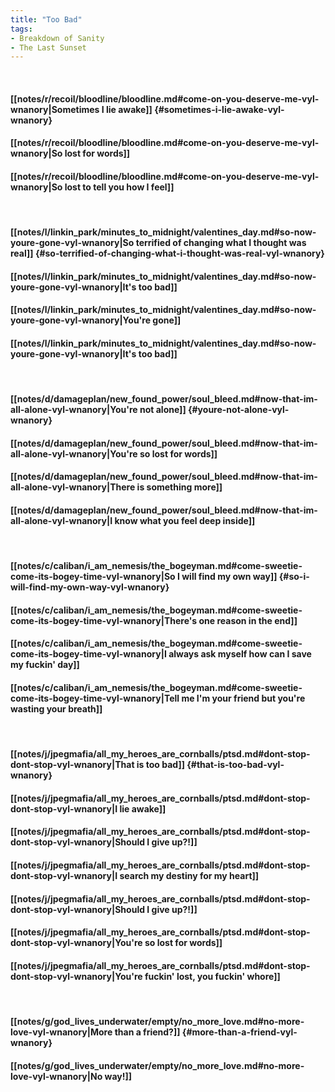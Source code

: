 ```yaml
---
title: "Too Bad"
tags:
- Breakdown of Sanity
- The Last Sunset
---
```

&nbsp;
#### [[notes/r/recoil/bloodline/bloodline.md#come-on-you-deserve-me-vyl-wnanory|Sometimes I lie awake]] {#sometimes-i-lie-awake-vyl-wnanory}
#### [[notes/r/recoil/bloodline/bloodline.md#come-on-you-deserve-me-vyl-wnanory|So lost for words]]
#### [[notes/r/recoil/bloodline/bloodline.md#come-on-you-deserve-me-vyl-wnanory|So lost to tell you how I feel]]
&nbsp;
#### [[notes/l/linkin_park/minutes_to_midnight/valentines_day.md#so-now-youre-gone-vyl-wnanory|So terrified of changing what I thought was real]] {#so-terrified-of-changing-what-i-thought-was-real-vyl-wnanory}
#### [[notes/l/linkin_park/minutes_to_midnight/valentines_day.md#so-now-youre-gone-vyl-wnanory|It's too bad]]
#### [[notes/l/linkin_park/minutes_to_midnight/valentines_day.md#so-now-youre-gone-vyl-wnanory|You're gone]]
#### [[notes/l/linkin_park/minutes_to_midnight/valentines_day.md#so-now-youre-gone-vyl-wnanory|It's too bad]]
&nbsp;
#### [[notes/d/damageplan/new_found_power/soul_bleed.md#now-that-im-all-alone-vyl-wnanory|You're not alone]] {#youre-not-alone-vyl-wnanory}
#### [[notes/d/damageplan/new_found_power/soul_bleed.md#now-that-im-all-alone-vyl-wnanory|You're so lost for words]]
#### [[notes/d/damageplan/new_found_power/soul_bleed.md#now-that-im-all-alone-vyl-wnanory|There is something more]]
#### [[notes/d/damageplan/new_found_power/soul_bleed.md#now-that-im-all-alone-vyl-wnanory|I know what you feel deep inside]]
&nbsp;
#### [[notes/c/caliban/i_am_nemesis/the_bogeyman.md#come-sweetie-come-its-bogey-time-vyl-wnanory|So I will find my own way]] {#so-i-will-find-my-own-way-vyl-wnanory}
#### [[notes/c/caliban/i_am_nemesis/the_bogeyman.md#come-sweetie-come-its-bogey-time-vyl-wnanory|There's one reason in the end]]
#### [[notes/c/caliban/i_am_nemesis/the_bogeyman.md#come-sweetie-come-its-bogey-time-vyl-wnanory|I always ask myself how can I save my fuckin' day]]
#### [[notes/c/caliban/i_am_nemesis/the_bogeyman.md#come-sweetie-come-its-bogey-time-vyl-wnanory|Tell me I'm your friend but you're wasting your breath]]
&nbsp;
#### [[notes/j/jpegmafia/all_my_heroes_are_cornballs/ptsd.md#dont-stop-dont-stop-vyl-wnanory|That is too bad]] {#that-is-too-bad-vyl-wnanory}
#### [[notes/j/jpegmafia/all_my_heroes_are_cornballs/ptsd.md#dont-stop-dont-stop-vyl-wnanory|I lie awake]]
#### [[notes/j/jpegmafia/all_my_heroes_are_cornballs/ptsd.md#dont-stop-dont-stop-vyl-wnanory|Should I give up?!]]
#### [[notes/j/jpegmafia/all_my_heroes_are_cornballs/ptsd.md#dont-stop-dont-stop-vyl-wnanory|I search my destiny for my heart]]
#### [[notes/j/jpegmafia/all_my_heroes_are_cornballs/ptsd.md#dont-stop-dont-stop-vyl-wnanory|Should I give up?!]]
#### [[notes/j/jpegmafia/all_my_heroes_are_cornballs/ptsd.md#dont-stop-dont-stop-vyl-wnanory|You're so lost for words]]
#### [[notes/j/jpegmafia/all_my_heroes_are_cornballs/ptsd.md#dont-stop-dont-stop-vyl-wnanory|You're fuckin' lost, you fuckin' whore]]
&nbsp;
#### [[notes/g/god_lives_underwater/empty/no_more_love.md#no-more-love-vyl-wnanory|More than a friend?]] {#more-than-a-friend-vyl-wnanory}
#### [[notes/g/god_lives_underwater/empty/no_more_love.md#no-more-love-vyl-wnanory|No way!]]
